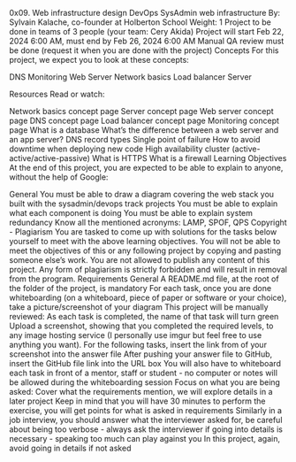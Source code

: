 0x09. Web infrastructure design
DevOps
SysAdmin
web infrastructure
 By: Sylvain Kalache, co-founder at Holberton School
 Weight: 1
 Project to be done in teams of 3 people (your team: Cery Akida)
 Project will start Feb 22, 2024 6:00 AM, must end by Feb 26, 2024 6:00 AM
 Manual QA review must be done (request it when you are done with the project)
Concepts
For this project, we expect you to look at these concepts:

DNS
Monitoring
Web Server
Network basics
Load balancer
Server

Resources
Read or watch:

Network basics concept page
Server concept page
Web server concept page
DNS concept page
Load balancer concept page
Monitoring concept page
What is a database
What’s the difference between a web server and an app server?
DNS record types
Single point of failure
How to avoid downtime when deploying new code
High availability cluster (active-active/active-passive)
What is HTTPS
What is a firewall
Learning Objectives
At the end of this project, you are expected to be able to explain to anyone, without the help of Google:

General
You must be able to draw a diagram covering the web stack you built with the sysadmin/devops track projects
You must be able to explain what each component is doing
You must be able to explain system redundancy
Know all the mentioned acronyms: LAMP, SPOF, QPS
Copyright - Plagiarism
You are tasked to come up with solutions for the tasks below yourself to meet with the above learning objectives.
You will not be able to meet the objectives of this or any following project by copying and pasting someone else’s work.
You are not allowed to publish any content of this project.
Any form of plagiarism is strictly forbidden and will result in removal from the program.
Requirements
General
A README.md file, at the root of the folder of the project, is mandatory
For each task, once you are done whiteboarding (on a whiteboard, piece of paper or software or your choice), take a picture/screenshot of your diagram
This project will be manually reviewed:
As each task is completed, the name of that task will turn green
Upload a screenshot, showing that you completed the required levels, to any image hosting service (I personally use imgur but feel free to use anything you want).
For the following tasks, insert the link from of your screenshot into the answer file
After pushing your answer file to GitHub, insert the GitHub file link into the URL box
You will also have to whiteboard each task in front of a mentor, staff or student - no computer or notes will be allowed during the whiteboarding session
Focus on what you are being asked:
Cover what the requirements mention, we will explore details in a later project
Keep in mind that you will have 30 minutes to perform the exercise, you will get points for what is asked in requirements
Similarly in a job interview, you should answer what the interviewer asked for, be careful about being too verbose - always ask the interviewer if going into details is necessary - speaking too much can play against you
In this project, again, avoid going in details if not asked
